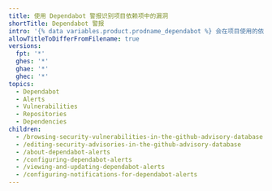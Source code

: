 ```yaml
---
title: 使用 Dependabot 警报识别项目依赖项中的漏洞
shortTitle: Dependabot 警报
intro: '{% data variables.product.prodname_dependabot %} 会在项目使用的依赖项中检测到已知漏洞时生成 {% data variables.product.prodname_dependabot_alerts %}。'
allowTitleToDifferFromFilename: true
versions:
  fpt: '*'
  ghes: '*'
  ghae: '*'
  ghec: '*'
topics:
  - Dependabot
  - Alerts
  - Vulnerabilities
  - Repositories
  - Dependencies
children:
  - /browsing-security-vulnerabilities-in-the-github-advisory-database
  - /editing-security-advisories-in-the-github-advisory-database
  - /about-dependabot-alerts
  - /configuring-dependabot-alerts
  - /viewing-and-updating-dependabot-alerts
  - /configuring-notifications-for-dependabot-alerts
---
```


